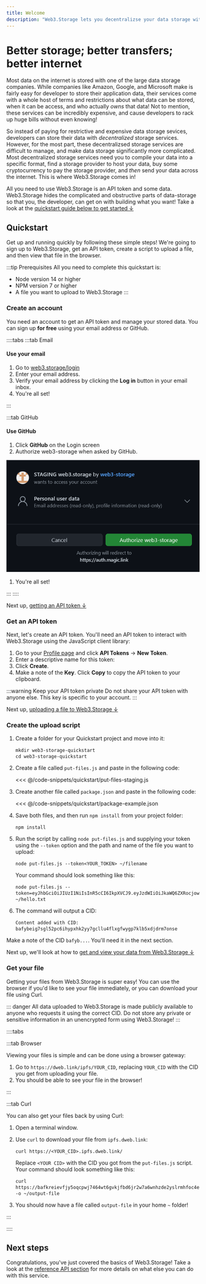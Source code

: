 ```yaml
---
title: Welcome
description: "Web3.Storage lets you decentralizse your data storage without all the complexities of the d-web."
---
```


# Better storage; better transfers; better internet

Most data on the internet is stored with one of the large data storage companies. While companies like Amazon, Google, and Microsoft make is fairly easy for developer to store their application data, their services come with a whole host of terms and restrictions about what data can be stored, when it can be access, and who actually _owns_ that data! Not to mention, these services can be incredibly expensive, and cause developers to rack up huge bills without even knowing!

So instead of paying for restrictive and expensive data storage sevices, developers can store their data with _decentralized_ storage services. However, for the most part, these decentralizsed storage services are difficult to manage, and make data storage significantly more complicated. Most decentralized storage services need you to compile your data into a specific format, find a storage provider to host your data, buy some cryptocurrency to pay the storage provider, and _then_ send your data across the internet. This is where Web3.Storage comes in!

All you need to use Web3.Storage is an API token and some data. Web3.Storage hides the complicated and obstructive parts of data-storage so that you, the developer, can get on with building what you want! Take a look at the [quickstart guide below to get started ↓](#quickstart)

## Quickstart

Get up and running quickly by following these simple steps! We're going to sign up to Web3.Storage, get an API token, create a script to upload a file, and then view that file in the browser.

:::tip Prerequisites
All you need to complete this quickstart is:

- Node version 14 or higher
- NPM version 7 or higher
- A file you want to upload to Web3.Storage
:::

### Create an account

You need an account to get an API token and manage your stored data. You can sign up **for free** using your email address or GitHub.

::::tabs
:::tab Email

#### Use your email

1. Go to [web3.storage/login](https://web3.storage/login)
1. Enter your email address.
1. Verify your email address by clicking the **Log in** button in your email inbox.
1. You're all set!

:::

:::tab GitHub

#### Use GitHub

1. Click **GitHub** on the Login screen
1. Authorize web3-storage when asked by GitHub.

![GitHub asking to authorize the Web3.Storage projet to a user account](./images/github-authorization-process.png)

1. You're all set!

:::
::::

Next up, [getting an API token ↓](#get-an-api-token)

### Get an API token

Next, let's create an API token. You'll need an API token to interact with Web3.Storage using the JavaScript client library:

1. Go to your [Profile page](https://web3.storage/profile) and click **API Tokens** → **New Token**.
1. Enter a descriptive name for this token:
1. Click **Create**.
1. Make a note of the **Key**. Click **Copy** to copy the API token to your clipboard.

:::warning Keep your API token private
Do not share your API token with anyone else. This key is specific to your account.
:::

Next up, [uploading a file to Web3.Storage ↓](#create-the-upload-script)

### Create the upload script

1. Create a folder for your Quickstart project and move into it:

    ```shell
    mkdir web3-storage-quickstart
    cd web3-storage-quickstart
    ```

1. Create a file called `put-files.js` and paste in the following code:

    <<< @/code-snippets/quickstart/put-files-staging.js

1. Create another file called `package.json` and paste in the following code:

    <<< @/code-snippets/quickstart/package-example.json

1. Save both files, and then run `npm install` from your project folder:

    ```shell
    npm install
    ```

1. Run the script by calling `node put-files.js` and supplying your token using the `--token` option and the path and name of the file you want to upload:

    ```shell
    node put-files.js --token<YOUR_TOKEN> ~/filename
    ```

    Your command should look something like this:

    ```shell
    node put-files.js --token=eyJhbGciOiJIUzI1NiIsInR5cCI6IkpXVCJ9.eyJzdWIiOiJkaWQ6ZXRocjoweGZFYTRhODlFNUVhRjY5YWI4QUZlZUU3MUE5OTgwQjFGQ2REZGQzNzIiLCJpc3MiOiJ3ZWIzLXN0b3JhZ2UiLCJpYXQiOjE2MjY5Njk3OTY1NTQsIm5hbWUiOiJib25maXJlIn0.0S9Ua2FWEAZSwaemy92N7bW8ancRUtu4XtLS3Gy1ouA ~/hello.txt
    ```

1. The command will output a CID:

    ```shell
    Content added with CID: bafybeig7sgl52pc6ihypxhk2yy7gcllu4flxgfwygp7klb5xdjdrm7onse
    ```

Make a note of the CID `bafyb...`. You'll need it in the next section.

Next up, we'll look at how to [get and view your data from Web3.Storage ↓](#get-your-file)

### Get your file

Getting your files from Web3.Storage is super easy! You can use the browser if you'd like to see your file immediately, or you can download your file using Curl.

::: danger
All data uploaded to Web3.Storage is made publicly available to anyone who requests it using the correct CID. Do not store any private or sensitive information in an unencrypted form using Web3.Storage!
:::

::::tabs

:::tab Browser

Viewing your files is simple and can be done using a browser gateway:

1. Go to `https://dweb.link/ipfs/YOUR_CID`, replacing `YOUR_CID` with the CID you get from uploading your file.
1. You should be able to see your file in the browser!

:::

:::tab Curl

You can also get your files back by using Curl:

1. Open a terminal window.
1. Use `curl` to download your file from `ipfs.dweb.link`:

    ```shell
    curl https://<YOUR_CID>.ipfs.dweb.link/
    ```

    Replace `<YOUR CID>` with the CID you got from the `put-files.js` script. Your command should look something like this:

    ```shell
    curl https://bafkreievfjy5oqcpwj7464wt6gvkjfbd6jr2w7a6wnhzde2yslrmhfoc4e.ipfs.dweb.link/ -o ~/output-file
    ```

1. You should now have a file called `output-file` in your home `~` folder!

:::

::::

## Next steps

Congratulations, you've just covered the basics of Web3.Storage! Take a look at the [reference API section](/reference) for more details on what else you can do with this service.

